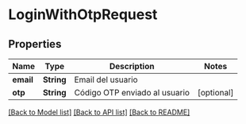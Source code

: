 # LoginWithOtpRequest

## Properties
Name | Type | Description | Notes
------------ | ------------- | ------------- | -------------
**email** | **String** | Email del usuario | 
**otp** | **String** | Código OTP enviado al usuario | [optional] 

[[Back to Model list]](../README.md#documentation-for-models) [[Back to API list]](../README.md#documentation-for-api-endpoints) [[Back to README]](../README.md)


